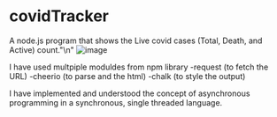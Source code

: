 # covidTracker
A node.js program that shows the Live covid cases (Total, Death, and Active) count."\n"
![image](https://user-images.githubusercontent.com/31571822/122621847-6c9f4500-d0b4-11eb-8129-f4dcbace3c83.png)

I have used multpiple moduldes from npm library
  -request (to fetch the URL)
  -cheerio (to parse and the html)
  -chalk (to style the output)

I have implemented and understood the concept of asynchronous programming in a synchronous, single threaded language.
